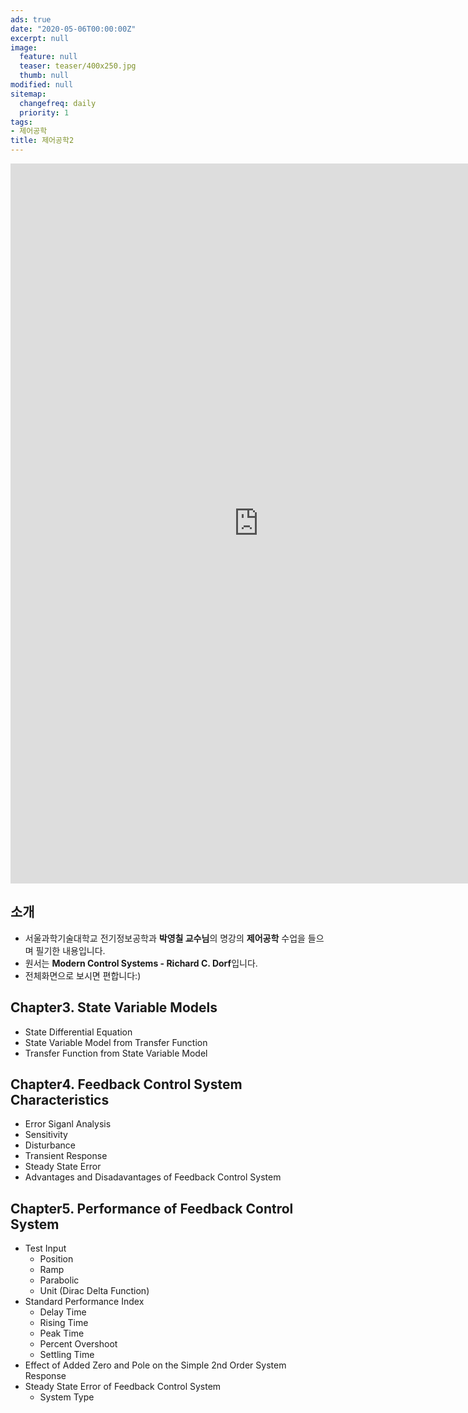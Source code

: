 ```yaml
---
ads: true
date: "2020-05-06T00:00:00Z"
excerpt: null
image:
  feature: null
  teaser: teaser/400x250.jpg
  thumb: null
modified: null
sitemap:
  changefreq: daily
  priority: 1
tags:
- 제어공학
title: 제어공학2
---
```


<iframe src="https://docs.google.com/presentation/d/e/2PACX-1vQkQHvAY0bpBguNoYQHj-kXYdvBfZ6HSaEQOQgYnPuAIniu_05oUt2t0RIPVElMoQ/embed?start=true&loop=true&delayms=60000" frameborder="0" width="793" height="1152" allowfullscreen="true" mozallowfullscreen="true" webkitallowfullscreen="true"></iframe>

## 소개
* 서울과학기술대학교 전기정보공학과 **박영칠 교수님**의 명강의 **제어공학** 수업을 들으며 필기한 내용입니다.
* 원서는 **Modern Control Systems - Richard C. Dorf**입니다.
* 전체화면으로 보시면 편합니다:)

## Chapter3. State Variable Models
* State Differential Equation
* State Variable Model from Transfer Function
* Transfer Function from State Variable Model

## Chapter4. Feedback Control System Characteristics
* Error Siganl Analysis
* Sensitivity
* Disturbance
* Transient Response
* Steady State Error
* Advantages and Disadavantages of Feedback Control System

## Chapter5. Performance of Feedback Control System
* Test Input
  - Position
  - Ramp
  - Parabolic
  - Unit (Dirac Delta Function)
* Standard Performance Index
  - Delay Time
  - Rising Time
  - Peak Time
  - Percent Overshoot
  - Settling Time
* Effect of Added Zero and Pole on the Simple 2nd Order System Response
* Steady State Error of Feedback Control System
  - System Type
